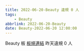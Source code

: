 ```yaml
---
title: 2022-06-20-Beauty 違規 0 人
tags:
    - Beauty
abbrlink: 2022-06-20-Beauty
date: Beauty-2022-06-20 12:00:00
---
```

Beauty 板 [板規連結](https://www.ptt.cc/bbs/Beauty/M.1630069980.A.84B.html)
昨天違規 0 人
